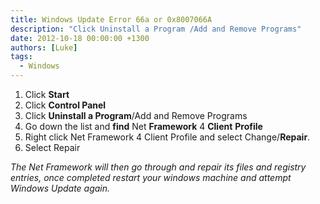 ```yaml
---
title: Windows Update Error 66a or 0x8007066A
description: "Click Uninstall a Program /Add and Remove Programs"
date: 2012-10-18 00:00:00 +1300
authors: [Luke]
tags:
  - Windows
---
```

  1. Click **Start**
  2. Click **Control Panel**
  3. Click **Uninstall a Program**/Add and Remove Programs
  4. Go down the list and **find** Net **Framework** 4 **Client** **Profile**
  5. Right click Net Framework 4 Client Profile and select Change/**Repair**.
  6. Select Repair

_The Net Framework will then go through and repair its files and registry entries, once completed restart your windows machine and attempt Windows Update again._
